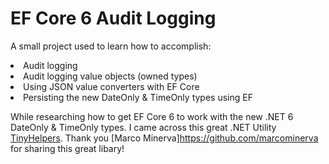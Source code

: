 # EF Core 6 Audit Logging

A small project used to learn how to accomplish: 
<li>Audit logging
<li>Audit logging value objects (owned types) 
<li>Using JSON value converters with EF Core
<li>Persisting the new DateOnly & TimeOnly types using EF  
  

While researching how to get EF Core 6 to work with the new .NET 6 DateOnly & TimeOnly types. I 
came across this great .NET Utility [TinyHelpers](https://github.com/marcominerva/TinyHelpers/tree/master/src/TinyHelpers.EntityFrameworkCore).
Thank you [Marco Minerva]https://github.com/marcominerva for sharing this great libary!
  
  



  
  
  

